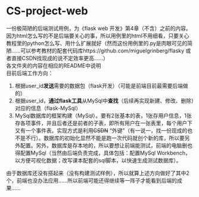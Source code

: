 # CS-project-web
一份极简陋的后端测试用例，为《flask web 开发》第4章（不含）之前的内容。<br> 
因为html怎么写的不是后端要关心的事，所以用例里的html不用细看，只要关心教程里的python怎么写、用什么扩展就好（然而这份用例里的.py是肉眼可见的简陋……可以参考教材的配套代码库https://github.com/miguelgrinberg/flasky  或者直接CSDN找现成的说不定效率更高……）<br>
各文件夹的内容在相应的README中说明 <br>
目前后端工作方向：<br> 
1. 根据user_id**发送**需要的数据包（flask开发）（可能是前端目前最需要后端做的） <br>
2. 根据user_id，**通过flask工具**从MySql中**查找**（后续再实现新建、修改、删除）对应的信息（flask-MySql） <br>
3. MySql数据库的框架构建（MySql）。要有2张基本的表，1张存用户信息，1张存各项事件，并且后者还是前者的子表，即所有用户在一张表里，每个用户下又有一个事件表。实现方式是利用~~CSDN~~ “外键”（有一说一，找一份现成的也不是不行）。数据库的初始化显然不能是跑一次代码就创个新的库，所以要另外配置。另外，数据库是存本地的，所以要想让前端能测试，前端的电脑删也得配置MySql（当然由后端负责完成，具体包括：配置MySql Workbench，以方便可视化数据；改写课本配套的sql脚本，以快速生成测试数据库）。 <br>

由于数据库还没有搭起来（没有构建测试样例），所以就算上述方向做好了其中2个，前端也没办法应用……所以前端可能还得继续等一阵子才能看到后端的成果……
